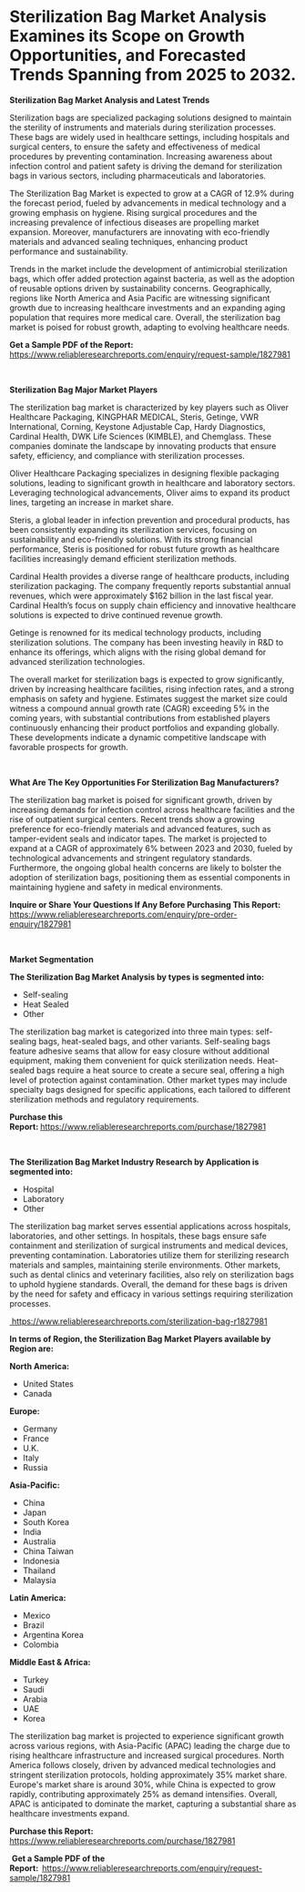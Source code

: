 <p><h1>Sterilization Bag Market Analysis Examines its Scope on Growth Opportunities, and Forecasted Trends Spanning from 2025 to 2032.</h1></p><p><strong>Sterilization Bag Market Analysis and Latest Trends</strong></p>
<p><p>Sterilization bags are specialized packaging solutions designed to maintain the sterility of instruments and materials during sterilization processes. These bags are widely used in healthcare settings, including hospitals and surgical centers, to ensure the safety and effectiveness of medical procedures by preventing contamination. Increasing awareness about infection control and patient safety is driving the demand for sterilization bags in various sectors, including pharmaceuticals and laboratories.</p><p>The Sterilization Bag Market is expected to grow at a CAGR of 12.9% during the forecast period, fueled by advancements in medical technology and a growing emphasis on hygiene. Rising surgical procedures and the increasing prevalence of infectious diseases are propelling market expansion. Moreover, manufacturers are innovating with eco-friendly materials and advanced sealing techniques, enhancing product performance and sustainability.</p><p>Trends in the market include the development of antimicrobial sterilization bags, which offer added protection against bacteria, as well as the adoption of reusable options driven by sustainability concerns. Geographically, regions like North America and Asia Pacific are witnessing significant growth due to increasing healthcare investments and an expanding aging population that requires more medical care. Overall, the sterilization bag market is poised for robust growth, adapting to evolving healthcare needs.</p></p>
<p><strong>Get a Sample PDF of the Report:&nbsp;</strong> <a href="https://www.reliableresearchreports.com/enquiry/request-sample/1827981?utm_campaign=2242&utm_medium=2&utm_source=Github&utm_content=ia&utm_term=13042025&utm_id=sterilization-bag">https://www.reliableresearchreports.com/enquiry/request-sample/1827981</a></p>
<p>&nbsp;</p>
<p><strong>Sterilization Bag Major Market Players</strong></p>
<p><p>The sterilization bag market is characterized by key players such as Oliver Healthcare Packaging, KINGPHAR MEDICAL, Steris, Getinge, VWR International, Corning, Keystone Adjustable Cap, Hardy Diagnostics, Cardinal Health, DWK Life Sciences (KIMBLE), and Chemglass. These companies dominate the landscape by innovating products that ensure safety, efficiency, and compliance with sterilization processes.</p><p>Oliver Healthcare Packaging specializes in designing flexible packaging solutions, leading to significant growth in healthcare and laboratory sectors. Leveraging technological advancements, Oliver aims to expand its product lines, targeting an increase in market share.</p><p>Steris, a global leader in infection prevention and procedural products, has been consistently expanding its sterilization services, focusing on sustainability and eco-friendly solutions. With its strong financial performance, Steris is positioned for robust future growth as healthcare facilities increasingly demand efficient sterilization methods.</p><p>Cardinal Health provides a diverse range of healthcare products, including sterilization packaging. The company frequently reports substantial annual revenues, which were approximately $162 billion in the last fiscal year. Cardinal Health’s focus on supply chain efficiency and innovative healthcare solutions is expected to drive continued revenue growth.</p><p>Getinge is renowned for its medical technology products, including sterilization solutions. The company has been investing heavily in R&D to enhance its offerings, which aligns with the rising global demand for advanced sterilization technologies.</p><p>The overall market for sterilization bags is expected to grow significantly, driven by increasing healthcare facilities, rising infection rates, and a strong emphasis on safety and hygiene. Estimates suggest the market size could witness a compound annual growth rate (CAGR) exceeding 5% in the coming years, with substantial contributions from established players continuously enhancing their product portfolios and expanding globally. These developments indicate a dynamic competitive landscape with favorable prospects for growth.</p></p>
<p>&nbsp;</p>
<p><strong>What Are The Key Opportunities For Sterilization Bag Manufacturers?</strong></p>
<p><p>The sterilization bag market is poised for significant growth, driven by increasing demands for infection control across healthcare facilities and the rise of outpatient surgical centers. Recent trends show a growing preference for eco-friendly materials and advanced features, such as tamper-evident seals and indicator tapes. The market is projected to expand at a CAGR of approximately 6% between 2023 and 2030, fueled by technological advancements and stringent regulatory standards. Furthermore, the ongoing global health concerns are likely to bolster the adoption of sterilization bags, positioning them as essential components in maintaining hygiene and safety in medical environments.</p></p>
<p><strong>Inquire or Share Your Questions If Any Before Purchasing This Report:</strong> <a href="https://www.reliableresearchreports.com/enquiry/pre-order-enquiry/1827981?utm_campaign=2242&utm_medium=2&utm_source=Github&utm_content=ia&utm_term=13042025&utm_id=sterilization-bag">https://www.reliableresearchreports.com/enquiry/pre-order-enquiry/1827981</a></p>
<p>&nbsp;</p>
<p><strong>Market Segmentation</strong></p>
<p><strong>The Sterilization Bag Market Analysis by types is segmented into:</strong></p>
<p><ul><li>Self-sealing</li><li>Heat Sealed</li><li>Other</li></ul></p>
<p><p>The sterilization bag market is categorized into three main types: self-sealing bags, heat-sealed bags, and other variants. Self-sealing bags feature adhesive seams that allow for easy closure without additional equipment, making them convenient for quick sterilization needs. Heat-sealed bags require a heat source to create a secure seal, offering a high level of protection against contamination. Other market types may include specialty bags designed for specific applications, each tailored to different sterilization methods and regulatory requirements.</p></p>
<p><strong>Purchase this Report:&nbsp;</strong><a href="https://www.reliableresearchreports.com/purchase/1827981?utm_campaign=2242&utm_medium=2&utm_source=Github&utm_content=ia&utm_term=13042025&utm_id=sterilization-bag">https://www.reliableresearchreports.com/purchase/1827981</a></p>
<p>&nbsp;</p>
<p><strong>The Sterilization Bag Market Industry Research by Application is segmented into:</strong></p>
<p><ul><li>Hospital</li><li>Laboratory</li><li>Other</li></ul></p>
<p><p>The sterilization bag market serves essential applications across hospitals, laboratories, and other settings. In hospitals, these bags ensure safe containment and sterilization of surgical instruments and medical devices, preventing contamination. Laboratories utilize them for sterilizing research materials and samples, maintaining sterile environments. Other markets, such as dental clinics and veterinary facilities, also rely on sterilization bags to uphold hygiene standards. Overall, the demand for these bags is driven by the need for safety and efficacy in various settings requiring sterilization processes.</p></p>
<p><a href="https://www.reliableresearchreports.com/sterilization-bag-r1827981?utm_campaign=2242&utm_medium=2&utm_source=Github&utm_content=ia&utm_term=13042025&utm_id=sterilization-bag">&nbsp;https://www.reliableresearchreports.com/sterilization-bag-r1827981</a></p>
<p><strong>In terms of Region, the Sterilization Bag Market Players available by Region are:</strong></p>
<p>
    <p> <strong> North America: </strong>
        <ul>
            <li>United States</li>
            <li>Canada</li>
        </ul>
        </p> 
    <p> <strong> Europe: </strong>
        <ul>
            <li>Germany</li>
            <li>France</li>
            <li>U.K.</li>
            <li>Italy</li>
            <li>Russia</li>
        </ul>
        </p> 
    <p> <strong> Asia-Pacific: </strong>
        <ul>
            <li>China</li>
            <li>Japan</li>
            <li>South Korea</li>
            <li>India</li>
            <li>Australia</li>
            <li>China Taiwan</li>
            <li>Indonesia</li>
            <li>Thailand</li>
            <li>Malaysia</li>
        </ul>
        </p> 
    <p> <strong> Latin America: </strong>
        <ul>
            <li>Mexico</li>
            <li>Brazil</li>
            <li>Argentina Korea</li>
            <li>Colombia</li>
        </ul>
        </p> 
    <p> <strong> Middle East & Africa: </strong>
        <ul>
            <li>Turkey</li>
            <li>Saudi</li>
            <li>Arabia</li>
            <li>UAE</li>
            <li>Korea</li>
        </ul>
    </p>
    </p>
<p><p>The sterilization bag market is projected to experience significant growth across various regions, with Asia-Pacific (APAC) leading the charge due to rising healthcare infrastructure and increased surgical procedures. North America follows closely, driven by advanced medical technologies and stringent sterilization protocols, holding approximately 35% market share. Europe's market share is around 30%, while China is expected to grow rapidly, contributing approximately 25% as demand intensifies. Overall, APAC is anticipated to dominate the market, capturing a substantial share as healthcare investments expand.</p></p>
<p><strong>Purchase this Report: </strong><a href="https://www.reliableresearchreports.com/purchase/1827981?utm_campaign=2242&utm_medium=2&utm_source=Github&utm_content=ia&utm_term=13042025&utm_id=sterilization-bag">https://www.reliableresearchreports.com/purchase/1827981</a></p>
<p>&nbsp;<strong>Get a Sample PDF of the Report:&nbsp;&nbsp;</strong><a href="https://www.reliableresearchreports.com/enquiry/request-sample/1827981?utm_campaign=2242&utm_medium=2&utm_source=Github&utm_content=ia&utm_term=13042025&utm_id=sterilization-bag">https://www.reliableresearchreports.com/enquiry/request-sample/1827981</a></p>
<p><strong></strong></p>
<p><p></p><p></p><p></p></p>